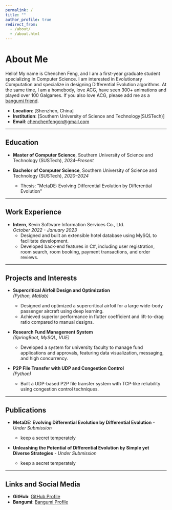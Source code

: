 ```yaml
---
permalink: /
title: ""
author_profile: true
redirect_from:
  - /about/
  - /about.html
---
```


# About Me

Hello! My name is Chenchen Feng, and I am a first-year graduate student specializing in Computer Science. I am interested in Evolutionary Computation and specialize in designing Differential Evolution algorithms. At the same time, I am a homebody, love ACG, have seen 300+ animations and played over 100 Galgames. If you also love ACG, please add me as a [bangumi friend](https://bangumi.tv/user/846860).

- **Location**: [Shenzhen, China]
- **Institution**: [Southern University of Science and Technology(SUSTech)]
- **Email**: [chenchenfengcn@gmail.com](mailto:your.email@example.com)

---

## Education

- **Master of Computer Science**, Southern University of Science and Technology (SUSTech), _2024–Present_


- **Bachelor of Computer Science**, Southern University of Science and Technology (SUSTech), _2020–2024_
  - Thesis: "MetaDE: Evolving Differential Evolution by Differential Evolution"


---

## Work Experience

- **Intern**, Kevin Software Information Services Co., Ltd.  
  _October 2022 - January 2023_
  - Designed and built an extensible hotel database using MySQL to facilitate development.
  - Developed back-end features in C#, including user registration, room search, room booking, payment transactions, and order reviews.


---

## Projects and Interests

- **Supercritical Airfoil Design and Optimization**  
  _(Python, Matlab)_
  - Designed and optimized a supercritical airfoil for a large wide-body passenger aircraft using deep learning.
  - Achieved superior performance in flutter coefficient and lift-to-drag ratio compared to manual designs.

- **Research Fund Management System**  
  _(SpringBoot, MySQL, VUE)_
  - Developed a system for university faculty to manage fund applications and approvals, featuring data visualization, messaging, and high concurrency.

- **P2P File Transfer with UDP and Congestion Control**  
  _(Python)_
  - Built a UDP-based P2P file transfer system with TCP-like reliability using congestion control techniques.


---

## Publications

- **MetaDE: Evolving Differential Evolution by Differential Evolution** - _Under Submission_
  - keep a secret temperately

- **Unleashing the Potential of Differential Evolution by Simple yet Diverse Strategies** - _Under Submission_
  - keep a secret temperately


---

## Links and Social Media

- **GitHub**: [GitHub Profile](https://github.com/starquakee)
- **Bangumi**: [Bangumi Profile](https://bangumi.tv/user/846860)